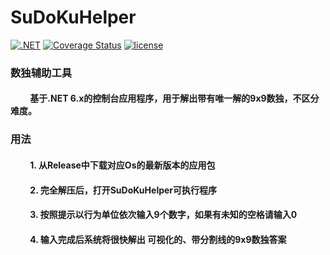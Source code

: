 # SuDoKuHelper

[![.NET](https://github.com/MrTanXin/SuDoKuHelper/actions/workflows/dotnet.yml/badge.svg)](https://github.com/MrTanXin/SuDoKuHelper/actions/workflows/dotnet.yml)
[![Coverage Status](https://coveralls.io/repos/github/MrTanXin/SuDoKuHelper/badge.svg?branch=master)](https://coveralls.io/github/MrTanXin/SuDoKuHelper?branch=master)
[![license](https://img.shields.io/github/license/MrTanXin/SuDoKuHelper)](https://img.shields.io/github/license/MrTanXin/SuDoKuHelper)

### 数独辅助工具
#### &emsp;&emsp; 基于.NET 6.x的控制台应用程序，用于解出带有唯一解的9x9数独，不区分难度。

### 用法
#### &emsp;&emsp; 1. 从Release中下载对应Os的最新版本的应用包
#### &emsp;&emsp; 2. 完全解压后，打开SuDoKuHelper可执行程序
#### &emsp;&emsp; 3. 按照提示以行为单位依次输入9个数字，如果有未知的空格请输入0
#### &emsp;&emsp; 4. 输入完成后系统将很快解出 可视化的、带分割线的9x9数独答案

